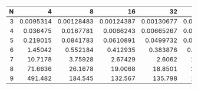 |   N |           4 |            8 |           16 |           32 |          64 |          128 |          256 |
|----:|------------:|-------------:|-------------:|-------------:|------------:|-------------:|-------------:|
|   3 |   0.0095314 |   0.00128483 |   0.00124387 |   0.00130677 |   0.0014635 |   0.0012196  |   0.00124277 |
|   4 |   0.036475  |   0.0167781  |   0.0066243  |   0.00665267 |   0.0067805 |   0.00666763 |   0.00649683 |
|   5 |   0.219015  |   0.0841783  |   0.0610891  |   0.0499732  |   0.0507536 |   0.0506384  |   0.0491893  |
|   6 |   1.45042   |   0.552184   |   0.412935   |   0.383876   |   0.396959  |   0.399776   |   0.392596   |
|   7 |  10.7178    |   3.75928    |   2.67429    |   2.6062     |   2.95167   |   3.20512    |   3.22641    |
|   8 |  71.6636    |  26.1678     |  19.0068     |  18.8501     |  20.2972    |  22.942      |  33.5418     |
|   9 | 491.482     | 184.545      | 132.567      | 135.798      | 149.124     | 164.904      | 241.079      |
